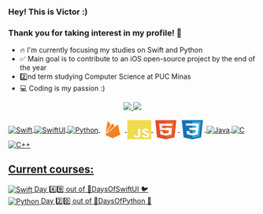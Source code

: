 <h4 align="center">

### Hey! This is Victor :)

### Thank you for taking interest in my profile! 🥳

- :fire: I'm currently focusing my studies on Swift and Python
- ✅ Main goal is to contribute to an iOS open-source project by the end of the year
- :two:nd term studying Computer Science at PUC Minas
- 💻 Coding is my passion :)

<div align="center">
  <a href="https://github.com/vcolen">
  <img height="180em" src="https://github-readme-stats.vercel.app/api?username=vcolen&show_icons=true&theme=chartreuse-dark&include_all_commits=true&count_private=true"/>
  <img height="180em" src="https://github-readme-stats.vercel.app/api/top-langs/?username=vcolen&layout=compact&langs_count=7&theme=chartreuse-dark"/>
</div>

<div style="display: inline_block"><br>
   <img align="center" alt="Swift" height="40" width="50" src="https://cdn.jsdelivr.net/gh/devicons/devicon/icons/swift/swift-original.svg"/>
   <img align="center" alt="SwiftUI" height="50" width="60" src="https://img.icons8.com/color/48/000000/swiftui.png"/>
   <img align="center" alt="Python" height="40" width="50" src="https://cdn.jsdelivr.net/gh/devicons/devicon/icons/python/python-original.svg"/>
   <img align="center" alt="Firebase" height="40" width="50" src="https://raw.githubusercontent.com/devicons/devicon/master/icons/firebase/firebase-plain.svg" />
   <img align="center" alt="JavaScript" height="40" width="50" src="https://raw.githubusercontent.com/devicons/devicon/master/icons/javascript/javascript-plain.svg">
   <img align="center" alt="html" height="40" width="50" src="https://raw.githubusercontent.com/devicons/devicon/master/icons/html5/html5-original.svg" />
   <img align="center" alt="css" height="40" width="50" src="https://raw.githubusercontent.com/devicons/devicon/master/icons/css3/css3-original.svg">
   <img align="center" alt="Java" height="40" width="50" src="https://cdn.jsdelivr.net/gh/devicons/devicon/icons/java/java-original.svg" />
   <img align="center" alt="C" height="40" width="50" src="https://cdn.jsdelivr.net/gh/devicons/devicon/icons/c/c-original.svg" />
   <img align="center" alt="C++" height="40" width="50" src="https://cdn.jsdelivr.net/gh/devicons/devicon/icons/cplusplus/cplusplus-original.svg" />
</div>
  
## Current courses:
  <div style="display: inline_block">
    <img align="center" alt="Swift" height="40" width="50" src="https://cdn.jsdelivr.net/gh/devicons/devicon/icons/swift/swift-original.svg"/>
    Day 4️⃣9️⃣ out of 💯DaysOfSwiftUI 🐦
    <br>
    <img align="center" alt="Python" height="40" width="50" src="https://cdn.jsdelivr.net/gh/devicons/devicon/icons/python/python-original.svg"/>
    Day 2️⃣0️⃣ out of 💯DaysOfPython 🐍
